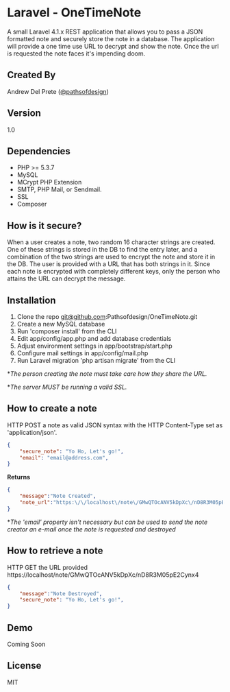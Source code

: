 Laravel - OneTimeNote
=========

A small Laravel 4.1.x REST application that allows you to pass a JSON formatted note and securely store the note in a database. The application will provide a one time use URL to decrypt and show the note. Once the url is requested the note faces it's impending doom.

Created By
----
Andrew Del Prete ([@pathsofdesign])

Version
----

1.0

Dependencies
-----------
* PHP >= 5.3.7
* MySQL
* MCrypt PHP Extension
* SMTP, PHP Mail, or Sendmail.
* SSL
* Composer

How is it secure?
--------------
When a user creates a note, two random 16 character strings are created. One of these strings is stored in the DB to find the entry later, and a combination of the two strings are used to encrypt the note and store it in the DB. The user is provided with a URL that has both strings in it. Since each note is encrypted with completely different keys, only the person who attains the URL can decrypt the message.

Installation
--------------

1. Clone the repo git@github.com:Pathsofdesign/OneTimeNote.git
2. Create a new MySQL database 
3. Run 'composer install' from the CLI
4. Edit app/config/app.php and add database credentials
5. Adjust environment settings in app/bootstrap/start.php
6. Configure mail settings in app/config/mail.php
7. Run Laravel migration 'php artisan migrate' from the CLI

**The person creating the note must take care how they share the URL.*

**The server MUST be running a valid SSL.*

How to create a note
--------------

HTTP POST a note as valid JSON syntax with the HTTP Content-Type set as 'application/json'.

```json
{
    "secure_note": "Yo Ho, Let's go!",
	"email": "email@address.com",
}
```

**Returns**
```json
{
    "message":"Note Created",
    "note_url":"https:\/\/localhost\/note\/GMwQTOcANV5kDpXc\/nD8R3M05pE2Cynx4"
}
```
**The 'email' property isn't necessary but can be used to send the note creator an e-mail once the note is requested and destroyed*

How to retrieve a note
--------------
HTTP GET the URL provided https://localhost/note/GMwQTOcANV5kDpXc/nD8R3M05pE2Cynx4
```json
{
    "message":"Note Destroyed",
    "secure_note": "Yo Ho, Let's go!",
}
```

Demo
----
Coming Soon

License
----
MIT

[@pathsofdesign]:http://www.twitter.com/pathsofdesign